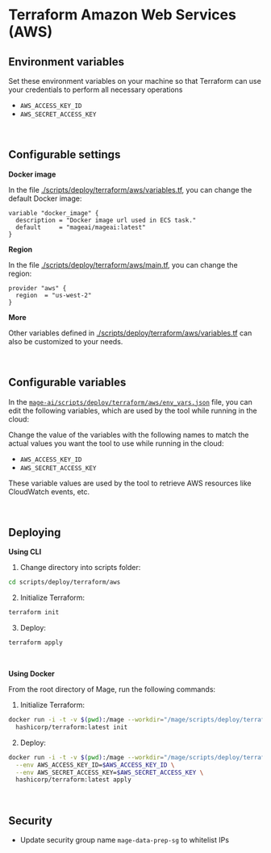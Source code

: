 # Terraform Amazon Web Services (AWS)

## Environment variables

Set these environment variables on your machine
so that Terraform can use your credentials to perform all necessary operations

- `AWS_ACCESS_KEY_ID`
- `AWS_SECRET_ACCESS_KEY`

<br />

## Configurable settings

<b>Docker image</b>

In the file [./scripts/deploy/terraform/aws/variables.tf](https://github.com/mage-ai/mage-ai/blob/master/scripts/deploy/terraform/aws/variables.tf),
you can change the default Docker image:

```
variable "docker_image" {
  description = "Docker image url used in ECS task."
  default     = "mageai/mageai:latest"
}
```

<b>Region</b>

In the file [./scripts/deploy/terraform/aws/main.tf](https://github.com/mage-ai/mage-ai/blob/master/scripts/deploy/terraform/aws/main.tf),
you can change the region:

```
provider "aws" {
  region  = "us-west-2"
}
```

<b>More</b>

Other variables defined in [./scripts/deploy/terraform/aws/variables.tf](https://github.com/mage-ai/mage-ai/blob/master/scripts/deploy/terraform/aws/variables.tf)
can also be customized to your needs.

<br />

## Configurable variables

In the [`mage-ai/scripts/deploy/terraform/aws/env_vars.json`](https://github.com/mage-ai/mage-ai/blob/master/scripts/deploy/terraform/aws/env_vars.json)
file, you can edit the following variables, which are used by the tool while running in the cloud:

Change the value of the variables with the following names to match the actual values you want
the tool to use while running in the cloud:

- `AWS_ACCESS_KEY_ID`
- `AWS_SECRET_ACCESS_KEY`

These variable values are used by the tool to retrieve AWS resources like CloudWatch events, etc.

<br />

## Deploying

<b>Using CLI</b>

1. Change directory into scripts folder:
```bash
cd scripts/deploy/terraform/aws
```

2. Initialize Terraform:
```bash
terraform init
```

3. Deploy:
```bash
terraform apply
```

<br />

<b>Using Docker</b>

From the root directory of Mage, run the following commands:

1. Initialize Terraform:
```bash
docker run -i -t -v $(pwd):/mage --workdir="/mage/scripts/deploy/terraform/aws" \
  hashicorp/terraform:latest init
```

2. Deploy:
```bash
docker run -i -t -v $(pwd):/mage --workdir="/mage/scripts/deploy/terraform/aws" \
  --env AWS_ACCESS_KEY_ID=$AWS_ACCESS_KEY_ID \
  --env AWS_SECRET_ACCESS_KEY=$AWS_SECRET_ACCESS_KEY \
  hashicorp/terraform:latest apply
```

<br />

## Security

- Update security group name `mage-data-prep-sg` to whitelist IPs

<br />

